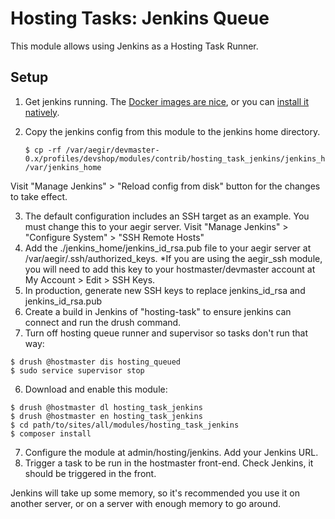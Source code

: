 Hosting Tasks: Jenkins Queue
============================

This module allows using Jenkins as a Hosting Task Runner.

Setup
-----

1. Get jenkins running.  The [Docker images are nice](https://hub.docker.com/_/jenkins/), or you can [install it natively](https://wiki.jenkins-ci.org/display/JENKINS/Installing+Jenkins+on+Ubuntu). 

2. Copy the jenkins config from this module to the jenkins home directory.
  
    ```
    $ cp -rf /var/aegir/devmaster-0.x/profiles/devshop/modules/contrib/hosting_task_jenkins/jenkins_home/* /var/jenkins_home
    ```

  Visit "Manage Jenkins" > "Reload config from disk" button for the changes to take effect. 
  
3. The default configuration includes an SSH target as an example. You must change this to your aegir server.  Visit "Manage Jenkins" > "Configure System" > "SSH Remote Hosts"
4. Add the ./jenkins_home/jenkins_id_rsa.pub file to your aegir server at /var/aegir/.ssh/authorized_keys.  *If you are using the aegir_ssh module, you will need to add this key to your hostmaster/devmaster account at My Account > Edit > SSH Keys.
4. In production, generate new SSH keys to replace jenkins_id_rsa and jenkins_id_rsa.pub
5. Create a build in Jenkins of "hosting-task" to ensure jenkins can connect and run the drush command.
5. Turn off hosting queue runner and supervisor so tasks don't run that way:

  ```
  $ drush @hostmaster dis hosting_queued
  $ sudo service supervisor stop
  ```
6. Download and enable this module:

  ```
  $ drush @hostmaster dl hosting_task_jenkins
  $ drush @hostmaster en hosting_task_jenkins
  $ cd path/to/sites/all/modules/hosting_task_jenkins
  $ composer install
  ```

7. Configure the module at admin/hosting/jenkins.  Add your Jenkins URL.
8. Trigger a task to be run in the hostmaster front-end.  Check Jenkins, it should be triggered in the front.

Jenkins will take up some memory, so it's recommended you use it on another server, or on a server with enough memory to go around.